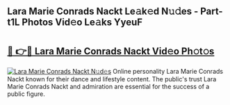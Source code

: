 ## Lara Marie Conrads Nackt Le𝚊k𝚎d N𝚞𝚍es - Part-t1L Photos Vid𝚎o Le𝚊ks YyeuF

# <h2><a href="http://fbanij.evod.top/?m=Lara+Marie+Conrads+Nackt">🔗 👉🔴 Lara Marie Conrads Nackt Vid𝚎o Ph𝚘t𝚘s</a></h2>

[![Lara Marie Conrads Nackt N𝚞d𝚎s](https://i.imgur.com/8V9OHl7.gif)](http://fbanij.evod.top/?m=Lara+Marie+Conrads+Nackt)
Online personality Lara Marie Conrads Nackt known for their dance and lifestyle content. The public's trust Lara Marie Conrads Nackt and admiration are essential for the success of a public figure. 
